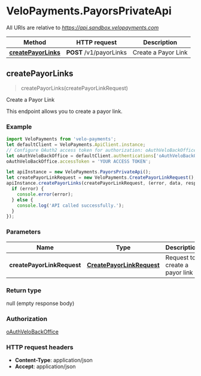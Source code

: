 # VeloPayments.PayorsPrivateApi

All URIs are relative to *https://api.sandbox.velopayments.com*

Method | HTTP request | Description
------------- | ------------- | -------------
[**createPayorLinks**](PayorsPrivateApi.md#createPayorLinks) | **POST** /v1/payorLinks | Create a Payor Link



## createPayorLinks

> createPayorLinks(createPayorLinkRequest)

Create a Payor Link

This endpoint allows you to create a payor link.

### Example

```javascript
import VeloPayments from 'velo-payments';
let defaultClient = VeloPayments.ApiClient.instance;
// Configure OAuth2 access token for authorization: oAuthVeloBackOffice
let oAuthVeloBackOffice = defaultClient.authentications['oAuthVeloBackOffice'];
oAuthVeloBackOffice.accessToken = 'YOUR ACCESS TOKEN';

let apiInstance = new VeloPayments.PayorsPrivateApi();
let createPayorLinkRequest = new VeloPayments.CreatePayorLinkRequest(); // CreatePayorLinkRequest | Request to create a payor link
apiInstance.createPayorLinks(createPayorLinkRequest, (error, data, response) => {
  if (error) {
    console.error(error);
  } else {
    console.log('API called successfully.');
  }
});
```

### Parameters


Name | Type | Description  | Notes
------------- | ------------- | ------------- | -------------
 **createPayorLinkRequest** | [**CreatePayorLinkRequest**](CreatePayorLinkRequest.md)| Request to create a payor link | 

### Return type

null (empty response body)

### Authorization

[oAuthVeloBackOffice](../README.md#oAuthVeloBackOffice)

### HTTP request headers

- **Content-Type**: application/json
- **Accept**: application/json

